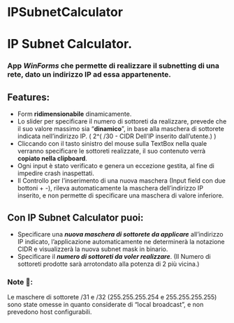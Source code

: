# IPSubnetCalculator

# IP Subnet Calculator.

### App ***WinForms*** che permette di realizzare il subnetting di una rete, dato un indirizzo IP ad essa appartenente.

## Features:

- Form **ridimensionabile** dinamicamente.
- Lo slider per specificare il numero di sottoreti da realizzare, prevede che il suo valore massimo sia “**dinamico**”, in base alla maschera di sottorete indicata nell’indirizzo IP. ( 2^( /30 - CIDR Dell’IP inserito dall’utente.) )
- Cliccando con il tasto sinistro del mouse sulla TextBox nella quale verranno specificare le sottoreti realizzate, il suo contenuto verrà **copiato nella clipboard**.
- Ogni input è stato verificato e genera un eccezione gestita, al fine di impedire crash inaspettati.
- Il Controllo per l’inserimento di una nuova maschera (Input field con due bottoni + -), rileva automaticamente la maschera dell’indirizzo IP inserito, e non permette di specificare una maschera di valore inferiore.

## Con IP Subnet Calculator puoi:

- Specificare una ***nuova maschera di sottorete da applicare*** all’indirizzo IP indicato, l’applicazione automaticamente ne determinerà la notazione CIDR e visualizzerà la nuova subnet mask in binario.
- Specificare il ***numero di sottoreti da voler realizzare***. (Il Numero di sottoreti prodotte sarà arrotondato alla potenza di 2 più vicina.)

### Note 📌:

Le maschere di sottorete /31 e /32 (255.255.255.254 e 255.255.255.255) sono state omesse in quanto considerate di “local broadcast”, e non prevedono host configurabili.
